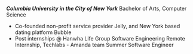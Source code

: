 ***Columbia University in the City of New York***
Bachelor of Arts, Computer Science


- Co-founded non-profit service provider Jelly, and New York based dating platform Bubble
- Post internships @ Hanwha Life Group Software Engineering Remote Internship, Techlabs - Amanda team Summer Software Engineer
